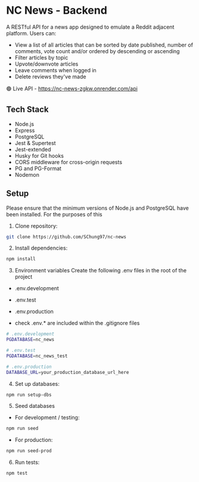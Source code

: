 
# NC News - Backend

A RESTful API for a news app designed to emulate a Reddit adjacent platform. Users can:

- View a list of all articles that can be sorted by date published, number of comments, vote count and/or ordered by descending or ascending
- Filter articles by topic
- Upvote/downvote articles
- Leave comments when logged in
- Delete reviews they've made

🟢 Live API - https://nc-news-zgkw.onrender.com/api

## Tech Stack

- Node.js
- Express
- PostgreSQL
- Jest & Supertest
- Jest-extended
- Husky for Git hooks
- CORS middleware for cross-origin requests
- PG and PG-Format
- Nodemon

## Setup

Please ensure that the minimum versions of Node.js and PostgreSQL have been installed. For the purposes of this 

1. Clone repository:

```bash
git clone https://github.com/SChung97/nc-news
```

2. Install dependencies:

```bash
npm install
```

3. Environment variables
   Create the following .env files in the root of the project

- .env.development
- .env.test
- .env.production

- check .env.\* are included within the .gitignore files

```bash
# .env.development
PGDATABASE=nc_news
```

```bash
# .env.test
PGDATABASE=nc_news_test
```

```bash
# .env.production
DATABASE_URL=your_production_database_url_here
```

4. Set up databases:

```bash
npm run setup-dbs
```

5. Seed databases

- For development / testing:

```bash
npm run seed
```

- For production:

```bash
npm run seed-prod
```

6. Run tests:

```bash
npm test
```
